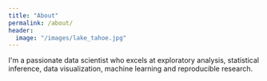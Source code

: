 ```yaml
---
title: "About"
permalink: /about/
header:
  image: "/images/lake_tahoe.jpg"
---
```


I'm a passionate data scientist who excels at exploratory analysis, statistical inference, data visualization, machine learning and reproducible research.
